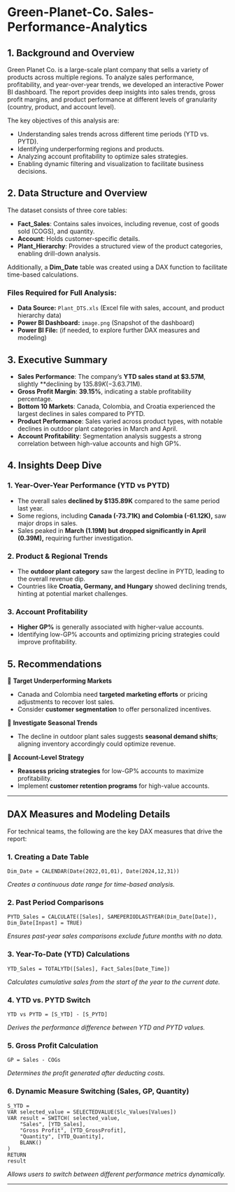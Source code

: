 # Green-Planet-Co. Sales-Performance-Analytics

## **1. Background and Overview**
Green Planet Co. is a large-scale plant company that sells a variety of products across multiple regions. To analyze sales performance, profitability, and year-over-year trends, we developed an interactive Power BI dashboard. The report provides deep insights into sales trends, gross profit margins, and product performance at different levels of granularity (country, product, and account level).

The key objectives of this analysis are:
- Understanding sales trends across different time periods (YTD vs. PYTD).
- Identifying underperforming regions and products.
- Analyzing account profitability to optimize sales strategies.
- Enabling dynamic filtering and visualization to facilitate business decisions.

## **2. Data Structure and Overview**
The dataset consists of three core tables:

- **Fact_Sales**: Contains sales invoices, including revenue, cost of goods sold (COGS), and quantity.
- **Account**: Holds customer-specific details.
- **Plant_Hierarchy**: Provides a structured view of the product categories, enabling drill-down analysis.

Additionally, a **Dim_Date** table was created using a DAX function to facilitate time-based calculations.

### **Files Required for Full Analysis:**
- **Data Source:** `Plant_DTS.xls` (Excel file with sales, account, and product hierarchy data)
- **Power BI Dashboard:** `image.png` (Snapshot of the dashboard)
- **Power BI File:** (if needed, to explore further DAX measures and modeling)

## **3. Executive Summary**
- **Sales Performance**: The company’s **YTD sales stand at $3.57M**, slightly **declining by $135.89K (-3.6%)** compared to the PYTD ($3.71M).
- **Gross Profit Margin**: **39.15%**, indicating a stable profitability percentage.
- **Bottom 10 Markets**: Canada, Colombia, and Croatia experienced the largest declines in sales compared to PYTD.
- **Product Performance**: Sales varied across product types, with notable declines in outdoor plant categories in March and April.
- **Account Profitability**: Segmentation analysis suggests a strong correlation between high-value accounts and high GP%.

## **4. Insights Deep Dive**
### **1. Year-Over-Year Performance (YTD vs PYTD)**
- The overall sales **declined by $135.89K** compared to the same period last year.
- Some regions, including **Canada (-73.71K) and Colombia (-61.12K),** saw major drops in sales.
- Sales peaked in **March (1.19M) but dropped significantly in April (0.39M),** requiring further investigation.

### **2. Product & Regional Trends**
- The **outdoor plant category** saw the largest decline in PYTD, leading to the overall revenue dip.
- Countries like **Croatia, Germany, and Hungary** showed declining trends, hinting at potential market challenges.

### **3. Account Profitability**
- **Higher GP%** is generally associated with higher-value accounts.
- Identifying low-GP% accounts and optimizing pricing strategies could improve profitability.

## **5. Recommendations**
🔹 **Target Underperforming Markets**  
   - Canada and Colombia need **targeted marketing efforts** or pricing adjustments to recover lost sales.  
   - Consider **customer segmentation** to offer personalized incentives.  

🔹 **Investigate Seasonal Trends**  
   - The decline in outdoor plant sales suggests **seasonal demand shifts**; aligning inventory accordingly could optimize revenue.  

🔹 **Account-Level Strategy**  
   - **Reassess pricing strategies** for low-GP% accounts to maximize profitability.  
   - Implement **customer retention programs** for high-value accounts.  

---

## **DAX Measures and Modeling Details**
For technical teams, the following are the key DAX measures that drive the report:

### **1. Creating a Date Table**
```DAX
Dim_Date = CALENDAR(Date(2022,01,01), Date(2024,12,31))
```
*Creates a continuous date range for time-based analysis.*

### **2. Past Period Comparisons**
```DAX
PYTD_Sales = CALCULATE([Sales], SAMEPERIODLASTYEAR(Dim_Date[Date]), Dim_Date[Inpast] = TRUE)
```
*Ensures past-year sales comparisons exclude future months with no data.*

### **3. Year-To-Date (YTD) Calculations**
```DAX
YTD_Sales = TOTALYTD([Sales], Fact_Sales[Date_Time])
```
*Calculates cumulative sales from the start of the year to the current date.*

### **4. YTD vs. PYTD Switch**
```DAX
YTD vs PYTD = [S_YTD] - [S_PYTD]
```
*Derives the performance difference between YTD and PYTD values.*

### **5. Gross Profit Calculation**
```DAX
GP = Sales - COGs
```
*Determines the profit generated after deducting costs.*

### **6. Dynamic Measure Switching (Sales, GP, Quantity)**
```DAX
S_YTD =
VAR selected_value = SELECTEDVALUE(Slc_Values[Values])
VAR result = SWITCH( selected_value,
    "Sales", [YTD_Sales],
    "Gross Profit", [YTD_GrossProfit],
    "Quantity", [YTD_Quantity],
    BLANK()
)
RETURN
result
```
*Allows users to switch between different performance metrics dynamically.*

---


